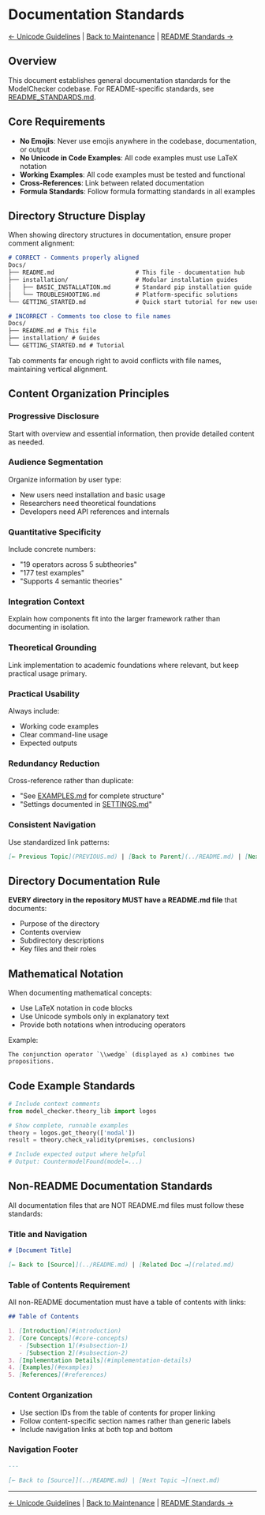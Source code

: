 # Documentation Standards

[← Unicode Guidelines](UNICODE_GUIDELINES.md) | [Back to Maintenance](README.md) | [README Standards →](README_STANDARDS.md)

## Overview

This document establishes general documentation standards for the ModelChecker codebase. For README-specific standards, see [README_STANDARDS.md](README_STANDARDS.md).

## Core Requirements

- **No Emojis**: Never use emojis anywhere in the codebase, documentation, or output
- **No Unicode in Code Examples**: All code examples must use LaTeX notation
- **Working Examples**: All code examples must be tested and functional
- **Cross-References**: Link between related documentation
- **Formula Standards**: Follow formula formatting standards in all examples

## Directory Structure Display

When showing directory structures in documentation, ensure proper comment alignment:

```markdown
# CORRECT - Comments properly aligned
Docs/
├── README.md                       # This file - documentation hub
├── installation/                   # Modular installation guides
│   ├── BASIC_INSTALLATION.md       # Standard pip installation guide
│   └── TROUBLESHOOTING.md          # Platform-specific solutions
└── GETTING_STARTED.md              # Quick start tutorial for new users

# INCORRECT - Comments too close to file names
Docs/
├── README.md # This file
├── installation/ # Guides
└── GETTING_STARTED.md # Tutorial
```

Tab comments far enough right to avoid conflicts with file names, maintaining vertical alignment.

## Content Organization Principles

### Progressive Disclosure
Start with overview and essential information, then provide detailed content as needed.

### Audience Segmentation
Organize information by user type:
- New users need installation and basic usage
- Researchers need theoretical foundations
- Developers need API references and internals

### Quantitative Specificity
Include concrete numbers:
- "19 operators across 5 subtheories"
- "177 test examples"
- "Supports 4 semantic theories"

### Integration Context
Explain how components fit into the larger framework rather than documenting in isolation.

### Theoretical Grounding
Link implementation to academic foundations where relevant, but keep practical usage primary.

### Practical Usability
Always include:
- Working code examples
- Clear command-line usage
- Expected outputs

### Redundancy Reduction
Cross-reference rather than duplicate:
- "See [EXAMPLES.md](../docs/EXAMPLES.md) for complete structure"
- "Settings documented in [SETTINGS.md](docs/SETTINGS.md)"

### Consistent Navigation
Use standardized link patterns:
```markdown
[← Previous Topic](PREVIOUS.md) | [Back to Parent](../README.md) | [Next Topic →](NEXT.md)
```

## Directory Documentation Rule

**EVERY directory in the repository MUST have a README.md file** that documents:
- Purpose of the directory
- Contents overview
- Subdirectory descriptions
- Key files and their roles

## Mathematical Notation

When documenting mathematical concepts:
- Use LaTeX notation in code blocks
- Use Unicode symbols only in explanatory text
- Provide both notations when introducing operators

Example:
```
The conjunction operator `\\wedge` (displayed as ∧) combines two propositions.
```

## Code Example Standards

```python
# Include context comments
from model_checker.theory_lib import logos

# Show complete, runnable examples
theory = logos.get_theory(['modal'])
result = theory.check_validity(premises, conclusions)

# Include expected output where helpful
# Output: CountermodelFound(model=...)
```

## Non-README Documentation Standards

All documentation files that are NOT README.md files must follow these standards:

### Title and Navigation

```markdown
# [Document Title]

[← Back to [Source]](../README.md) | [Related Doc →](related.md)
```

### Table of Contents Requirement

All non-README documentation must have a table of contents with links:

```markdown
## Table of Contents

1. [Introduction](#introduction)
2. [Core Concepts](#core-concepts)
   - [Subsection 1](#subsection-1)
   - [Subsection 2](#subsection-2)
3. [Implementation Details](#implementation-details)
4. [Examples](#examples)
5. [References](#references)
```

### Content Organization

- Use section IDs from the table of contents for proper linking
- Follow content-specific section names rather than generic labels
- Include navigation links at both top and bottom

### Navigation Footer

```markdown
---

[← Back to [Source]](../README.md) | [Next Topic →](next.md)
```

---

[← Unicode Guidelines](UNICODE_GUIDELINES.md) | [Back to Maintenance](README.md) | [README Standards →](README_STANDARDS.md)